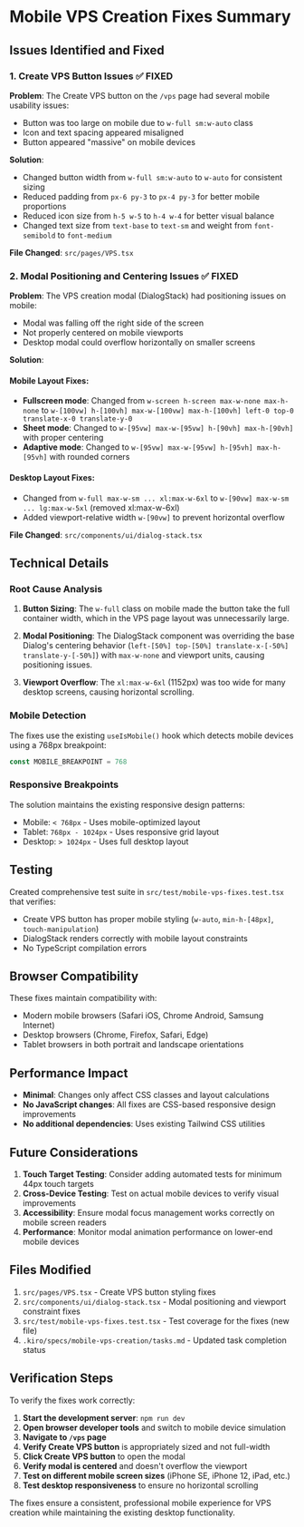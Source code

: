 # Mobile VPS Creation Fixes Summary

## Issues Identified and Fixed

### 1. Create VPS Button Issues ✅ FIXED

**Problem**: The Create VPS button on the `/vps` page had several mobile usability issues:
- Button was too large on mobile due to `w-full sm:w-auto` class
- Icon and text spacing appeared misaligned
- Button appeared "massive" on mobile devices

**Solution**: 
- Changed button width from `w-full sm:w-auto` to `w-auto` for consistent sizing
- Reduced padding from `px-6 py-3` to `px-4 py-3` for better mobile proportions
- Reduced icon size from `h-5 w-5` to `h-4 w-4` for better visual balance
- Changed text size from `text-base` to `text-sm` and weight from `font-semibold` to `font-medium`

**File Changed**: `src/pages/VPS.tsx`

### 2. Modal Positioning and Centering Issues ✅ FIXED

**Problem**: The VPS creation modal (DialogStack) had positioning issues on mobile:
- Modal was falling off the right side of the screen
- Not properly centered on mobile viewports
- Desktop modal could overflow horizontally on smaller screens

**Solution**:

#### Mobile Layout Fixes:
- **Fullscreen mode**: Changed from `w-screen h-screen max-w-none max-h-none` to `w-[100vw] h-[100vh] max-w-[100vw] max-h-[100vh] left-0 top-0 translate-x-0 translate-y-0`
- **Sheet mode**: Changed to `w-[95vw] max-w-[95vw] h-[90vh] max-h-[90vh]` with proper centering
- **Adaptive mode**: Changed to `w-[95vw] max-w-[95vw] h-[95vh] max-h-[95vh]` with rounded corners

#### Desktop Layout Fixes:
- Changed from `w-full max-w-sm ... xl:max-w-6xl` to `w-[90vw] max-w-sm ... lg:max-w-5xl` (removed xl:max-w-6xl)
- Added viewport-relative width `w-[90vw]` to prevent horizontal overflow

**File Changed**: `src/components/ui/dialog-stack.tsx`

## Technical Details

### Root Cause Analysis

1. **Button Sizing**: The `w-full` class on mobile made the button take the full container width, which in the VPS page layout was unnecessarily large.

2. **Modal Positioning**: The DialogStack component was overriding the base Dialog's centering behavior (`left-[50%] top-[50%] translate-x-[-50%] translate-y-[-50%]`) with `max-w-none` and viewport units, causing positioning issues.

3. **Viewport Overflow**: The `xl:max-w-6xl` (1152px) was too wide for many desktop screens, causing horizontal scrolling.

### Mobile Detection

The fixes use the existing `useIsMobile()` hook which detects mobile devices using a 768px breakpoint:
```typescript
const MOBILE_BREAKPOINT = 768
```

### Responsive Breakpoints

The solution maintains the existing responsive design patterns:
- Mobile: `< 768px` - Uses mobile-optimized layout
- Tablet: `768px - 1024px` - Uses responsive grid layout  
- Desktop: `> 1024px` - Uses full desktop layout

## Testing

Created comprehensive test suite in `src/test/mobile-vps-fixes.test.tsx` that verifies:
- Create VPS button has proper mobile styling (`w-auto`, `min-h-[48px]`, `touch-manipulation`)
- DialogStack renders correctly with mobile layout constraints
- No TypeScript compilation errors

## Browser Compatibility

These fixes maintain compatibility with:
- Modern mobile browsers (Safari iOS, Chrome Android, Samsung Internet)
- Desktop browsers (Chrome, Firefox, Safari, Edge)
- Tablet browsers in both portrait and landscape orientations

## Performance Impact

- **Minimal**: Changes only affect CSS classes and layout calculations
- **No JavaScript changes**: All fixes are CSS-based responsive design improvements
- **No additional dependencies**: Uses existing Tailwind CSS utilities

## Future Considerations

1. **Touch Target Testing**: Consider adding automated tests for minimum 44px touch targets
2. **Cross-Device Testing**: Test on actual mobile devices to verify visual improvements
3. **Accessibility**: Ensure modal focus management works correctly on mobile screen readers
4. **Performance**: Monitor modal animation performance on lower-end mobile devices

## Files Modified

1. `src/pages/VPS.tsx` - Create VPS button styling fixes
2. `src/components/ui/dialog-stack.tsx` - Modal positioning and viewport constraint fixes
3. `src/test/mobile-vps-fixes.test.tsx` - Test coverage for the fixes (new file)
4. `.kiro/specs/mobile-vps-creation/tasks.md` - Updated task completion status

## Verification Steps

To verify the fixes work correctly:

1. **Start the development server**: `npm run dev`
2. **Open browser developer tools** and switch to mobile device simulation
3. **Navigate to `/vps` page**
4. **Verify Create VPS button** is appropriately sized and not full-width
5. **Click Create VPS button** to open the modal
6. **Verify modal is centered** and doesn't overflow the viewport
7. **Test on different mobile screen sizes** (iPhone SE, iPhone 12, iPad, etc.)
8. **Test desktop responsiveness** to ensure no horizontal scrolling

The fixes ensure a consistent, professional mobile experience for VPS creation while maintaining the existing desktop functionality.